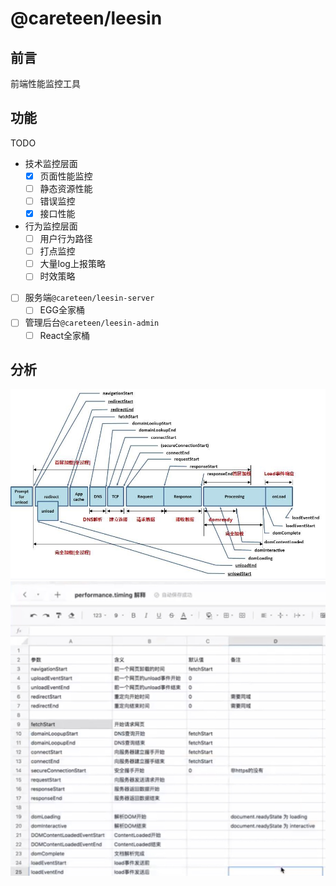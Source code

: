 # @careteen/leesin

## 前言

前端性能监控工具

## 功能

TODO

- 技术监控层面
  - [x] 页面性能监控
  - [ ] 静态资源性能
  - [ ] 错误监控
  - [x] 接口性能
- 行为监控层面
  - [ ] 用户行为路径
  - [ ] 打点监控
  - [ ] 大量log上报策略
  - [ ] 时效策略
- [ ] 服务端`@careteen/leesin-server`
  - [ ] EGG全家桶
- [ ] 管理后台`@careteen/leesin-admin`
  - [ ] React全家桶

## 分析

![performance-timing-flow](./assets/performance-timing-flow.jpg)
![performance-timing-desc](./assets/performance-timing-desc.jpg)
